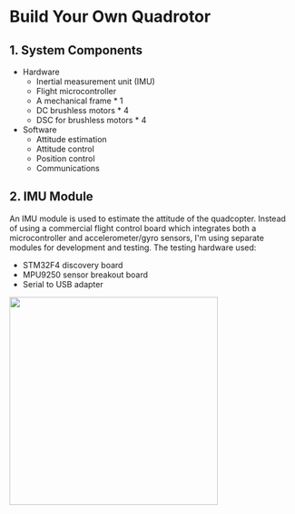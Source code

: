 # Build Your Own Quadrotor

## 1. System Components

* Hardware
    - Inertial measurement unit (IMU)
    - Flight microcontroller
    - A mechanical frame * 1
    - DC brushless motors * 4
    - DSC for brushless motors * 4
* Software
    - Attitude estimation
    - Attitude control
    - Position control
    - Communications

## 2. IMU Module 

An IMU module is used to estimate the attitude of the quadcopter. Instead of using a commercial flight control board which integrates both a microcontroller and accelerometer/gyro sensors, I'm using separate modules for development and testing. The testing hardware used:

* STM32F4 discovery board
* MPU9250 sensor breakout board
* Serial to USB adapter

<img src="/img/quadcopter/imu.jpg" width="367" />
